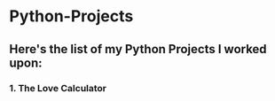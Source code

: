 # Python-Projects
## Here's the list of my Python Projects I worked upon:
### 1. The Love Calculator
